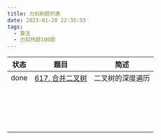 ```yaml
---
title: 力扣刷题列表
date: 2023-01-28 22:35:53
tags:
  - 算法
  - 力扣热题100题
---
```


| 状态 | 题目                                                         | 简述             |
| ---- | ------------------------------------------------------------ | ---------------- |
| done | [617. 合并二叉树](https://leetcode.cn/problems/merge-two-binary-trees/) | 二叉树的深度遍历 |
|      |                                                              |                  |
|      |                                                              |                  |
|      |                                                              |                  |
|      |                                                              |                  |
|      |                                                              |                  |
|      |                                                              |                  |
|      |                                                              |                  |
|      |                                                              |                  |
|      |                                                              |                  |
|      |                                                              |                  |
|      |                                                              |                  |
|      |                                                              |                  |
|      |                                                              |                  |
|      |                                                              |                  |
|      |                                                              |                  |
|      |                                                              |                  |
|      |                                                              |                  |
|      |                                                              |                  |

